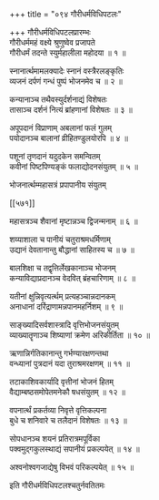 +++
title = "०९४ गौरीधर्मविधिपटलः"

+++
गौरीधर्मविधिपटलप्रारम्भः  
गौरीधर्ममहं वक्ष्ये श्रुणुष्वेव प्रजापते  
गौरीधर्मं तदन्ते स्युर्महालीला महोदया ॥ १ ॥


स्नानार्त्थमामलक्यादेः स्नानं वस्त्रैरलङ्कृतिः  
व्यजनं दर्पणं गन्धं पुष्पं भोजनमेव च ॥ २ ॥


कन्यानाञ्च तथैवस्युर्दर्शनाद्यं विशेषतः  
तासाञ्च दर्शनं नित्यं ब्रांहणानां विशेषतः ॥ ३ ॥


अपूपदानं विप्राणाम् अबलानां फलं गुलम्  
पयोदानञ्च बालानां व्रीहितण्डुलयोरपि ॥ ४ ॥


पशूनां तृणदानं यदुदकेन समन्वितम्  
कवीनां पिष्टपिण्यङ्कं फलाद्योदनसंयुतम् ॥ ५ ॥


भोजनार्त्थम्महासत्रं प्रपापानीय संयुतम्  

[[५७१]]  

महासत्रञ्च शैवानां मृष्टान्नञ्च द्विजन्मनाम् ॥ ६ ॥


शय्याशाला च पानीयं चतुराश्रमधर्मिणाम्  
उद्यानं देवतानान्तु बौद्धानां साहितस्य च ॥ ७ ॥


बालशिक्षा च तद्वृत्तिर्लेखकानाञ्च भोजनम्  
कन्याविद्याप्रदानञ्च वेदवित् ब्रंहचारिणाम् ॥ ८ ॥


यतीनां क्षुन्निवृत्यर्त्थम् प्रत्यहञ्चान्नदानकम्  
अनाधानां दर्रिद्राणामन्नपानमहर्निशम् ॥ ९ ॥


साङ्ख्यादिसर्वशास्त्रादि वृत्तिभोजनसंयुतम्  
व्याख्यातॄणाञ्च शिष्याणां क्रमेण अरिकीर्तिता ॥ १० ॥


ऋणान्निर्गतिकानान्तु गर्भण्यारक्षणन्तथा  
वन्ध्यानां पुत्रदानं यदा तुराश्रमरक्षणम् ॥ ११ ॥


तटाकाशिवकार्यादि वृत्तीनां भोजनं हितम्  
वैद्याम्बष्ठसमोपेतमनेकौ षधसंयुतम् ॥ १२ ॥


वपनार्त्थं प्रकर्तव्या निवृत्ते वृत्तिकल्पना  
बुधे च शनिवारे च तलैदानं विशेषतः ॥ १३ ॥


सोपधानञ्च शयनं प्रतिरात्रमपूर्विका  
पक्वमुद्गकुलस्थाद्यं सपानीयं प्रकल्पयेत् ॥ १४ ॥


अश्वनोश्वगजाद्येषु विभवं परिकल्पयेत् ॥ १५ ॥


इति गौरीधर्मविधिपटलश्चतुर्नवतितमः  
